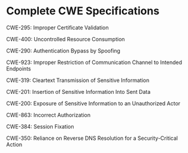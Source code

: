 

# Complete CWE Specifications

CWE-295: Improper Certificate Validation

CWE-400: Uncontrolled Resource Consumption

CWE-290: Authentication Bypass by Spoofing

CWE-923: Improper Restriction of Communication Channel to Intended Endpoints

CWE-319: Cleartext Transmission of Sensitive Information

CWE-201: Insertion of Sensitive Information Into Sent Data

CWE-200: Exposure of Sensitive Information to an Unauthorized Actor

CWE-863: Incorrect Authorization

CWE-384: Session Fixation

CWE-350: Reliance on Reverse DNS Resolution for a Security-Critical Action